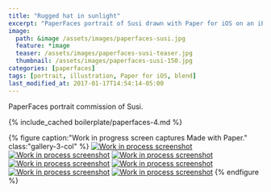 ```yaml
---
title: "Rugged hat in sunlight"
excerpt: "PaperFaces portrait of Susi drawn with Paper for iOS on an iPad."
image: 
  path: &image /assets/images/paperfaces-susi.jpg 
  feature: *image
  teaser: /assets/images/paperfaces-susi-teaser.jpg
  thumbnail: /assets/images/paperfaces-susi-150.jpg
categories: [paperfaces]
tags: [portrait, illustration, Paper for iOS, blend]
last_modified_at: 2017-01-17T14:54:14-05:00
---
```


PaperFaces portrait commission of Susi.

{% include_cached boilerplate/paperfaces-4.md %}

{% figure caption:"Work in progress screen captures Made with Paper." class:"gallery-3-col" %}
[![Work in process screenshot](/assets/images/paperfaces-susi-process-1-600.jpg)](/assets/images/paperfaces-susi-process-1-lg.jpg)
[![Work in process screenshot](/assets/images/paperfaces-susi-process-2-600.jpg)](/assets/images/paperfaces-susi-process-2-lg.jpg)
[![Work in process screenshot](/assets/images/paperfaces-susi-process-3-600.jpg)](/assets/images/paperfaces-susi-process-3-lg.jpg)
[![Work in process screenshot](/assets/images/paperfaces-susi-process-4-600.jpg)](/assets/images/paperfaces-susi-process-4-lg.jpg)
[![Work in process screenshot](/assets/images/paperfaces-susi-process-5-600.jpg)](/assets/images/paperfaces-susi-process-5-lg.jpg)
[![Work in process screenshot](/assets/images/paperfaces-susi-process-6-600.jpg)](/assets/images/paperfaces-susi-process-6-lg.jpg)
[![Work in process screenshot](/assets/images/paperfaces-susi-process-7-600.jpg)](/assets/images/paperfaces-susi-process-7-lg.jpg)
{% endfigure %}
